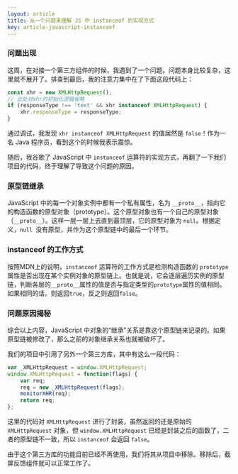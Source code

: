 ```yaml
---
layout: article
title: 从一个问题来理解 JS 中 instanceof 的实现方式
key: article-javascript-instanceof
---
```

### 问题出现

这周，在对接一个第三方组件的时候，我遇到了一个问题。问题本身比较复杂，这里就不展开了。排查到最后，我的注意力集中在了下面这段代码上：

```typescript
const xhr = new XMLHttpRequest();
// 此处对xhr的初始化逻辑省略
if (responseType !== 'text' && xhr instanceof XMLHttpRequest) {
    xhr.responseType = responseType;
}
```

通过调试，我发现 `xhr instanceof XMLHttpRequest` 的值居然是 `false`！作为一名 Java 程序员，看到这个的时候我表示震惊。

随后，我谷歌了 JavaScript 中 `instanceof` 运算符的实现方式，再翻了一下我们项目的代码，终于理解了导致这个问题的原因。

### 原型链继承

JavaScript 中的每一个对象实例中都有一个私有属性，名为 `__proto__`，指向它的构造函数的原型对象（prototype）。这个原型对象也有一个自己的原型对象（`__proto__`）。这样一层一层上去直到最顶层，它的原型对象为 `null`。根据定义，`null `没有原型，并作为这个原型链中的最后一个环节。

### instanceof 的工作方式

按照MDN上的说明，`instanceof` 运算符的工作方式是检测构造函数的 `prototype` 属性是否出现在某个实例对象的原型链上。也就是说，它会逐层遍历实例的原型链，判断各层的`__proto__`属性的值是否与指定类型的`prototype`属性的值相同。如果相同的话，则返回`true`，反之则返回`false`。

### 问题原因揭秘

综合以上内容，JavaScript 中对象的“继承”关系是靠这个原型链来记录的。如果原型链被修改了，那么之前的对象继承关系也就被破坏了。

我们的项目中引用了另外一个第三方库，其中有这么一段代码：

```javascript
var _XMLHttpRequest = window.XMLHttpRequest;
window.XMLHttpRequest = function(flags) {
    var req;
    req = new _XMLHttpRequest(flags);
    monitorXHR(req);
    return req;
};
```

这里的代码对 `XMLHttpRequest` 进行了封装，虽然返回的还是原始的 `XMLHttpRequest` 对象，但 `window.XMLHttpRequest` 已经是封装之后的函数了，二者的原型链不一致，所以 `instanceof` 会返回 `false`。

由于这个第三方库的功能目前已经不再使用，我们将其从项目中移除。移除后，截屏反馈组件就可以正常工作了。
